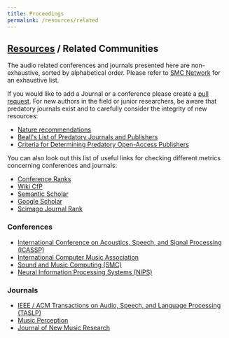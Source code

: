 ```yaml
---
title: Proceedings
permalink: /resources/related
---
```


## [Resources]({{site.base_url}}/resources) / Related Communities

The audio related conferences and journals presented here are non-exhaustive, sorted by alphabetical order. Please refer to [SMC Network](http://smcnetwork.org/resources/conferences) for an exhaustive list.

If you would like to add a Journal or a conference please create a [pull request](https://github.com/ismir/ismir_web/issues). For new authors in the field or junior researchers, be aware that predatory journals exist and to carefully consider the integrity of new resources:

* [Nature recommendations](http://www.nature.com/news/predatory-journals-recruit-fake-editor-1.21662)
* [Beall's List of Predatory Journals and Publishers](http://beallslist.weebly.com/standalone-journals.html)
* [Criteria for Determining Predatory Open-Access Publishers](http://beallslist.weebly.com/uploads/3/0/9/5/30958339/criteria-2015.pdf)

You can also look out this list of useful links for checking different metrics concerning conferences and journals:

* [Conference Ranks](http://www.conferenceranks.com/index.html?searchall=ICASSP#data)
* [Wiki CfP](http://www.wikicfp.com/cfp/servlet/event.showcfp?eventid=57535)
* [Semantic Scholar](https://www.semanticscholar.org/)
* [Google Scholar](https://scholar.google.com/citations?hl=en&view_op=search_venues&vq=The+Journal+of+the+Acoustical+Society+of+America)
* [Scimago Journal Rank](http://www.scimagojr.com/journalrank.php)

### Conferences
* [International Conference on Acoustics, Speech, and Signal Processing (ICASSP)](http://icassp2015.org/)
* [International Computer Music Association](http://www.computermusic.org/)
* [Sound and Music Computing (SMC)](http://smcnetwork.org/)
* [Neural Information Processing Systems (NIPS)](http://nips.cc/)

### Journals
* [IEEE / ACM Transactions on Audio, Speech, and Language Processing (TASLP)](http://ieeexplore.ieee.org/xpl/RecentIssue.jsp?punumber=6570655)
* [Music Perception](http://ucpressjournals.com/journal.php?j=mp)
* [Journal of New Music Research](http://www.tandfonline.com/toc/nnmr20/current)
